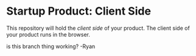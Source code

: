 # Startup Product: Client Side

This repository will hold the *client side* of your product. The client
side of your product runs in the browser.

is this branch thing working? -Ryan
